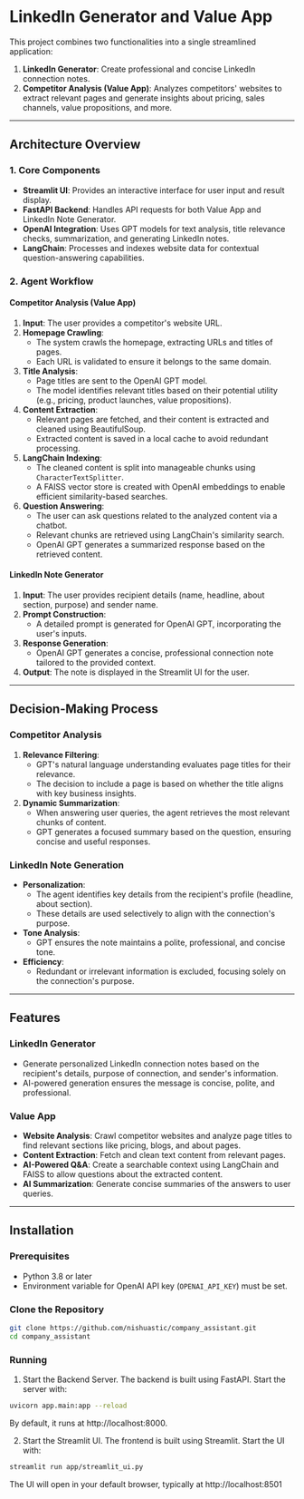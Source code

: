 # LinkedIn Generator and Value App

This project combines two functionalities into a single streamlined application:
1. **LinkedIn Generator**: Create professional and concise LinkedIn connection notes.
2. **Competitor Analysis (Value App)**: Analyzes competitors' websites to extract relevant pages and generate insights about pricing, sales channels, value propositions, and more.

---

## Architecture Overview

### 1. **Core Components**
- **Streamlit UI**: Provides an interactive interface for user input and result display.
- **FastAPI Backend**: Handles API requests for both Value App and LinkedIn Note Generator.
- **OpenAI Integration**: Uses GPT models for text analysis, title relevance checks, summarization, and generating LinkedIn notes.
- **LangChain**: Processes and indexes website data for contextual question-answering capabilities.

### 2. **Agent Workflow**

#### Competitor Analysis (Value App)
1. **Input**: The user provides a competitor's website URL.
2. **Homepage Crawling**:
   - The system crawls the homepage, extracting URLs and titles of pages.
   - Each URL is validated to ensure it belongs to the same domain.
3. **Title Analysis**:
   - Page titles are sent to the OpenAI GPT model.
   - The model identifies relevant titles based on their potential utility (e.g., pricing, product launches, value propositions).
4. **Content Extraction**:
   - Relevant pages are fetched, and their content is extracted and cleaned using BeautifulSoup.
   - Extracted content is saved in a local cache to avoid redundant processing.
5. **LangChain Indexing**:
   - The cleaned content is split into manageable chunks using `CharacterTextSplitter`.
   - A FAISS vector store is created with OpenAI embeddings to enable efficient similarity-based searches.
6. **Question Answering**:
   - The user can ask questions related to the analyzed content via a chatbot.
   - Relevant chunks are retrieved using LangChain's similarity search.
   - OpenAI GPT generates a summarized response based on the retrieved content.

#### LinkedIn Note Generator
1. **Input**: The user provides recipient details (name, headline, about section, purpose) and sender name.
2. **Prompt Construction**:
   - A detailed prompt is generated for OpenAI GPT, incorporating the user's inputs.
3. **Response Generation**:
   - OpenAI GPT generates a concise, professional connection note tailored to the provided context.
4. **Output**: The note is displayed in the Streamlit UI for the user.

---

## Decision-Making Process

### **Competitor Analysis**
1. **Relevance Filtering**:
   - GPT's natural language understanding evaluates page titles for their relevance.
   - The decision to include a page is based on whether the title aligns with key business insights.
2. **Dynamic Summarization**:
   - When answering user queries, the agent retrieves the most relevant chunks of content.
   - GPT generates a focused summary based on the question, ensuring concise and useful responses.

### **LinkedIn Note Generation**
- **Personalization**:
  - The agent identifies key details from the recipient's profile (headline, about section).
  - These details are used selectively to align with the connection's purpose.
- **Tone Analysis**:
  - GPT ensures the note maintains a polite, professional, and concise tone.
- **Efficiency**:
  - Redundant or irrelevant information is excluded, focusing solely on the connection's purpose.

---

## Features

### LinkedIn Generator
- Generate personalized LinkedIn connection notes based on the recipient's details, purpose of connection, and sender's information.
- AI-powered generation ensures the message is concise, polite, and professional.

### Value App
- **Website Analysis**: Crawl competitor websites and analyze page titles to find relevant sections like pricing, blogs, and about pages.
- **Content Extraction**: Fetch and clean text content from relevant pages.
- **AI-Powered Q&A**: Create a searchable context using LangChain and FAISS to allow questions about the extracted content.
- **AI Summarization**: Generate concise summaries of the answers to user queries.

---

## Installation

### Prerequisites
- Python 3.8 or later
- Environment variable for OpenAI API key (`OPENAI_API_KEY`) must be set.

### Clone the Repository
```bash
git clone https://github.com/nishuastic/company_assistant.git
cd company_assistant
```

### Running
1. Start the Backend Server. The backend is built using FastAPI. Start the server with:
```bash
uvicorn app.main:app --reload
```
By default, it runs at http://localhost:8000.

2. Start the Streamlit UI. The frontend is built using Streamlit. Start the UI with:
```bash
streamlit run app/streamlit_ui.py
```
The UI will open in your default browser, typically at http://localhost:8501